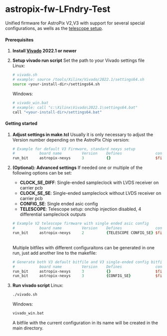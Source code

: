# astropix-fw-LFndry-Test
Unified firmware for AstroPix V2,V3 with support for several special configurations, as wells as the [telescope setup](https://github.com/nic-str/astropix-telescope).

#### Prerequisites

1. **Install [Vivado](https://www.xilinx.com/support/download/index.html/content/xilinx/en/downloadNav/vivado-design-tools.html) 2022.1 or newer**
2. **Setup vivado run script**
    Set the path to your Vivado settings file
    \
    Linux:
    ```bash
    # vivado.sh
    # example: source /tools/Xilinx/Vivado/2022.1/settings64.sh
    source <your-install-dir>/settings64.sh
    ```

    Windows:
    ```bash
    # vivado_win.bat
    # example: call "c:\Xilinx\Vivado\2022.1\settings64.bat"
    call "<your-install-dir>/settings64.bat"
    ```

#### Getting started
1. **Adjust settings in make.tcl**
    Usually it is only necessary to adjust the Version number depending on the AstroPix Chip version:
    ```tcl
    # Example for default V3 Firmware, standard nexys setup
    #           board name	       Version    Defines               constraints file
    run_bit     astropix-nexys     3          {}                    $firmware_dir/constraints/constraints.tcl
    ```

2. **(Optional): Advanced settings**
    If needed one or multiple of the following options can be set:
    - **CLOCK_SE_DIFF**: Single-ended sampleclock with LVDS receiver on carrier pcb
    - **CLOCK_SE_SE**: Single-ended sampleclock without LVDS receiver on carrier pcb
    - **CONFIG_SE**: Single ended asic config
    - **TELESCOPE**: Telescope setup: onchip injection disabled, 4 differential sampleclock outputs
    ```tcl
    # Example V2 telescope firmware with single ended asic config
    #           board name	       Version    Defines               constraints file
    run_bit     astropix-nexys     2          {TELESCOPE CONFIG_SE} $firmware_dir/constraints/constraints.tcl
    ```
    \
    Multiple bitfiles with different configuraitons can be generated in one run, just add another line to the makefile:
    ```tcl
    # Generate both V3 default bitfile and V3 single-ended config bitfile
    #           board name	       Version    Defines               constraints file
    run_bit     astropix-nexys     3          {}                    $firmware_dir/constraints/constraints.tcl
    run_bit     astropix-nexys     3          {CONFIG_SE}           $firmware_dir/constraints/constraints.tcl
    ```

3. **Run vivado script**
    Linux:
    ```bash
    ./vivado.sh
    ```

    Windows:
    ```bash
    vivado_win.bat
    ```
    A bitfile with the current configuration in its name will be created in the main directory.
